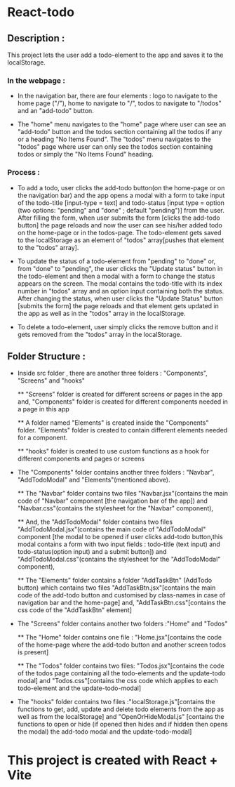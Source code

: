# React-todo

## Description : 
This project lets the user add a todo-element to the app and saves it to the localStorage.

### In the webpage : 
* In the navigation bar, there are four elements : logo to navigate to the home page ("/"), home to navigate to "/", todos to navigate to "/todos" and an "add-todo" button.

* The "home" menu navigates to the "home" page where user can see an "add-todo" button and the todos section containing all the todos if any or a heading "No Items Found". The "todos" menu navigates to the "todos" page where user can only see the todos section containing todos or simply the "No Items Found" heading.



### Process :

* To add a todo, user clicks the add-todo button(on the home-page or on the navigation bar) and the app opens a modal with a form to take input of the todo-title [input-type = text] and todo-status [input type = option (two options: "pending" and "done" ; default "pending")] from the user. After filling the form, when user submits the form [clicks the add-todo button] the page reloads and now the user can see his/her added todo on the home-page or in the todos-page. The todo-element gets saved to the localStorage as an element of  "todos" array[pushes that element to the "todos" array].

* To update the status of a todo-element from "pending" to "done" or, from "done" to "pending", the user clicks the "Update status" button in the todo-element and then a modal with a form to change the status appears on the screen. The modal contains the todo-title with its index number in "todos" array and an option input containing both the status. After changing the status, when user clicks the "Update Status" button [submits the form] the page reloads and that element gets updated in the app as well as in the "todos" array in the localStorage.

* To delete a todo-element, user simply clicks the remove button and it gets removed from the "todos" array in the localStorage.



## Folder Structure : 

* Inside src folder , there are another three folders : "Components", "Screens" and "hooks" 

    ** "Screens" folder is created for different screens or pages in the app
    and, "Components"  folder is created for different components needed in a page in this app

    ** A folder named "Elements" is created inside the "Components" folder.
    "Elements" folder is created to contain different elements needed for a component.

    ** "hooks" folder is created to use custom functions as a hook for different components and pages or screens

* The "Components" folder contains another three  folders : "Navbar", "AddTodoModal" and "Elements"(mentioned above).

    ** The "Navbar" folder contains two files "Navbar.jsx"(contains the main code of "Navbar" component [the navigation bar of the app]) and "Navbar.css"(contains the stylesheet for the "Navbar" component),

    ** And, the "AddTodoModal" folder contains two files "AddTodoModal.jsx"(contains the main code of "AddTodoModal" component [the modal to be opened if user clicks add-todo button,this modal contains a form with two input fields : todo-title (text input) and todo-status(option input) and a submit button]) and "AddTodoModal.css"(contains the stylesheet for the "AddTodoModal" component),

    ** The "Elements" folder contains a folder "AddTaskBtn" (AddTodo button) which contains two files "AddTaskBtn.jsx"[contains the main code of the add-todo button and customised by  class-names in case of navigation bar and the home-page] and, "AddTaskBtn.css"[contains the css code of the "AddTaskBtn" element]

* The "Screens" folder contains another two folders :"Home" and "Todos"

    ** The "Home" folder contains one file : "Home.jsx"[contains the code of the home-page where the add-todo button and another screen todos is present]

    ** The "Todos" folder contains two files: "Todos.jsx"[contains the code of the todos page containing all the todo-elements and the update-todo modal] and "Todos.css"[contains the css code which applies to each todo-element and the update-todo-modal]

* The "hooks" folder contains two files :"localStorage.js"[contains the functions to get, add, update and delete todo elements from the app as well as from the localStorage] and "OpenOrHideModal.js" [contains the functions to open or hide (if opened then hides and if hidden then opens the modal) the add-todo modal and the update-todo-modal]









































# This project is created with  React + Vite

